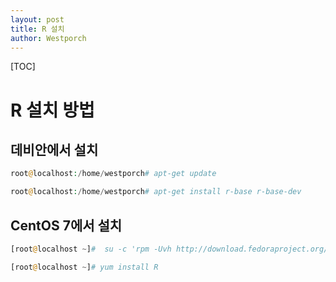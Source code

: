 ```yaml
---
layout: post
title: R 설치
author: Westporch
---
```


[TOC]

R 설치 방법
===========

데비안에서 설치
--------------

```php
root@localhost:/home/westporch# apt-get update
```

```php
root@localhost:/home/westporch# apt-get install r-base r-base-dev
```

CentOS 7에서 설치
-----------------

```php
[root@localhost ~]#  su -c 'rpm -Uvh http://download.fedoraproject.org/pub/epel/7/x86_64/e/epel-release-7-5.noarch.rpm'
```

```php
[root@localhost ~]# yum install R
```
